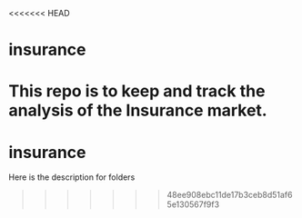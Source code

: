 <<<<<<< HEAD
# insurance
This repo is to keep and track the analysis of the Insurance market.
=======
# insurance
Here is the description for folders
>>>>>>> 48ee908ebc11de17b3ceb8d51af65e130567f9f3
